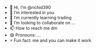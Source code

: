- 👋 Hi, I’m @richid390
- 👀 I’m interested in you
- 🌱 I’m currently learning trading 
- 💞️ I’m looking to collaborate on ...
- 📫 How to reach me dm
- 😄 Pronouns: ...
- ⚡ Fun fact: me and you can make it work

<!---
rickoo883/rickoo883 is a ✨ special ✨ repository because its `README.md` (this file) appears on your GitHub profile.
You can click the Preview link to take a look at your changes.
--->
